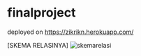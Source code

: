 # finalproject

deployed on https://zikrikn.herokuapp.com/

[SKEMA RELASINYA]
![skemarelasi](https://user-images.githubusercontent.com/70962575/134791466-b76b4ab4-4f7b-47bd-985e-c8ef59d49fef.png)
